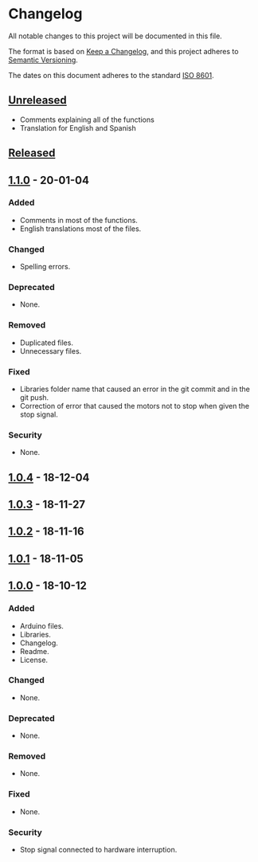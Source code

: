 # Changelog

All notable changes to this project will be documented in this file.

The format is based on [Keep a Changelog](https://keepachangelog.com/en/1.0.0/),
and this project adheres to [Semantic Versioning](https://semver.org/spec/v2.0.0.html).

The dates on this document adheres to the standard [ISO 8601](https://www.iso.org/iso-8601-date-and-time-format.htmll).

## [Unreleased](CHANGELOG.md)

- Comments explaining all of the functions
- Translation for English and Spanish

## [Released](https://gitlab.labcomp.cl/lcortes/sumo-auto/-/tags)

## [1.1.0](https://gitlab.labcomp.cl/lcortes/sumo-auto/-/tags/v1.1.0) - 20-01-04

### Added

- Comments in most of the functions.
- English translations most of the files.

### Changed

- Spelling errors.

### Deprecated

- None.

### Removed

- Duplicated files.
- Unnecessary files.

### Fixed

- Libraries folder name that caused an error in the git commit and in the git push.
- Correction of error that caused the motors not to stop when given the stop signal.

### Security

- None.

## [1.0.4](https://gitlab.labcomp.cl/lcortes/sumo-auto/-/tags/v1.0.4) - 18-12-04

## [1.0.3](https://gitlab.labcomp.cl/lcortes/sumo-auto/-/tags/v1.0.3) - 18-11-27

## [1.0.2](https://gitlab.labcomp.cl/lcortes/sumo-auto/-/tags/v1.0.2) - 18-11-16

## [1.0.1](https://gitlab.labcomp.cl/lcortes/sumo-auto/-/tags/v1.0.1) - 18-11-05

## [1.0.0](https://gitlab.labcomp.cl/lcortes/sumo-auto/-/tags/v1.0.0) - 18-10-12

### Added

- Arduino files.
- Libraries.
- Changelog.
- Readme.
- License.

### Changed

- None.

### Deprecated

- None.

### Removed

- None.

### Fixed

- None.

### Security

- Stop signal connected to hardware interruption.

